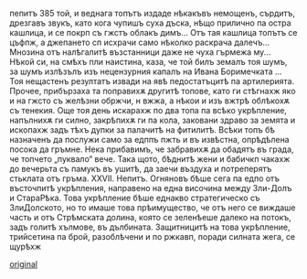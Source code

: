 ﻿пепитъ
385
той, и веднага топътъ издаде нѣкакъвъ немощенъ, сърдитъ, дрезгавъ звукъ, като кога чупишъ суха дъска, нѣщо прилично па остра кашлица, и се покрп съ гжстъ облакъ димъ...
Отъ тая кашлица топътъ се цъфпж, а джепането сп исхрачи само нѣколко раскрача далечъ... Мнозина отъ налѣгалитѣ възстанници даже не чуха гърмежа му...
Нѣкой си, на смѣхъ пли наистина, каза, че той билъ земалъ тоя шумъ, за шумъ излѣзълъ изъ нецензурния капалъ на Ивана Боримечката ...
Тоя нещастенъ резултатъ извади на явѣ педостатъцитѣ па артилерията. Прочее, прибързаха та поправихѫ другитѣ топове, като ги стѣгнахж яко и на гжсто съ желѣзни обржчи, н вжжа, а нѣкои и изъ вжтрѣ облѣкохѫ съ тенекия. Още тоя день искарахж по два топа па всѣко укрѣпление, напълнихѫ ги силно, закрѣпихѫ ги па кола, заковани здраво за земята и ископахж задъ тѣхъ дупки за палачитѣ на фитилитѣ. Всѣки топъ бѣ назначенъ да послужи само за едппъ пжть и въ извѣстна, опрѣдѣлена посока да гръмне.
Нека прибавимъ, че забравихѫ да обадятъ въ града, че топчето „пуквало“ вече. Така щото, бѣднитѣ жени и бабичкп чакахж до вечерьта съ памукъ въ ушитѣ, да заечи въздуха и потреперятъ стьклата отъ гръма.
XXVII.
Непитъ.
Огняновъ бѣше сега па едпо отъ въсточпитѣ укрѣпления, направено на една височина между Зли-Долъ и СтараРѣка. Това укрѣпление бѣше еднакво стратегическо съ ЗлиДолското, но то имаше това прѣимущество, че отъ него се виждаше часть и отъ Стрѣмската долина, която се зеленѣеше далеко на потокъ, задъ голитѣ хълмове, въ дълбината. Защитницитѣ на това укрѣпление, трийсетина па брой, разоблѣчени и по ржкавп, поради силната жега, се щурѣхж

[original](images/430.jpg)